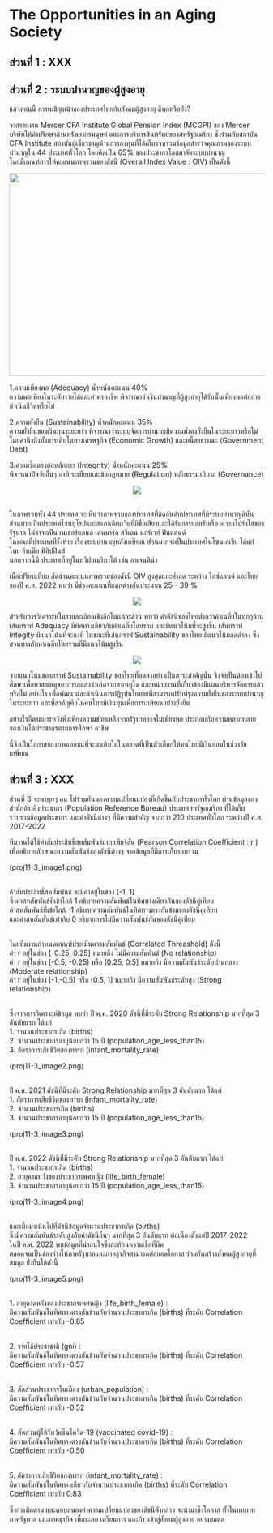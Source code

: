 # The Opportunities in an Aging Society

## ส่วนที่ 1 : XXX





## ส่วนที่ 2 : ระบบบำนาญของผู้สูงอายุ

แล้วตอนนี้ การเผชิญหน้าของประเทศไทยกับสังคมผู้สูงอายุ ดีพอหรือยัง?

จากรายงาน Mercer CFA Institute Global Pension Index (MCGPI) ของ Mercer บริษัทให้คำปรึกษาด้านทรัพยากรมนุษย์ และการบริหารสินทรัพย์ของสหรัฐอเมริกา ซึ่งร่วมกับสถาบัน CFA Institute สถาบันผู้เชี่ยวชาญด้านการลงทุนที่ได้เก็บรวบรวมข้อมูลสำรวจคุณภาพของระบบบำนาญใน 44 ประเทศทั่วโลก โดยคิดเป็น 65% ของประชากรโลกมาจัดระบบบำนาญ
<br />โดยมีเกณฑ์การให้คะแนนภาพรวมของดัชนี (Overall Index Value : OIV) เป็นดังนี้

<p align="center">
  <img src="https://github.com/Dads5001/The-Opportunities-in-an-Aging-Society/blob/main/The%20Mercer%20CFA%20Institute%20Global%20Pension%20Index.png" width="520" height="400" />


1.ความเพียงพอ (Adequacy) น้ำหนักคะแนน 40%
<br /> ความพอเพียงในระดับรายได้และค่าครองชีพ พิจารณาว่าเงินบำนาญที่ผู้สูงอายุได้รับนั้นเพียงพอต่อการดำเนินชีวิตหรือไม่

2.ความยั่งยืน (Sustainability) น้ำหนักคะแนน 35%
<br /> ความยั่งยืนของเงินทุนระยะยาว พิจารณาว่าระบบจัดการบำนาญมีความมั่งคงยั่งยืนในระยะยาวหรือไม่ โดยคำนึงถึงทั้งการเติบโตทางเศรษฐกิจ (Economic Growth) และหนี้สาธารณะ (Government Debt)

3.ความซื่อตรงต่อหลักการ (Integrity) น้ำหนักคะแนน 25%
<br /> พิจารณาปัจจัยอื่นๆ อาทิ ระเบียบและข้อกฎหมาย (Regulation) หลักธรรมาภิบาล (Governance)

<p align="center">
  <img src="https://github.com/Dads5001/The-Opportunities-in-an-Aging-Society/blob/main/heatmap44countries.png">

<br /> ในภาพรวมทั้ง 44 ประเทศ จะเห็นว่าภาพรวมของประเทศที่ติดอันดับประเทศที่มีระบบบำนาญดีนั้น
<br /> ส่วนมากเป็นประเทศโซนยุโรปและสแกนดิเนเวียที่มีชื่อเสียงและได้รับการยอมรับเรื่องความโปร่งใสของรัฐบาล ไม่ว่าจะเป็น เนเธอร์แลนด์ เดนมาร์ก สวีเดน นอร์เวย์ ฟินแลนด์
<br /> ในขณะที่ประเทศที่รั้งท้าย เรื่องระบบำนาญหลังเกษียณ ส่วนมากจะเป็นประเทศในโซนเอเชีย ได้แก่ ไทย อินเดีย ฟิลิปปินส์
<br /> นอกจากนี้มี ประเทศที่อยู่ในทวีปอเมริกาใต้ เช่น อาเจนติน่า

เมื่อเปรียบเทียบ สัดส่วนคะแนนภาพรวมของดัชนี OIV สูงสุดและต่ำสุด
ระหว่าง ไอซ์แลนด์ และไทย ของปี ค.ศ. 2022 พบว่า มีช่วงคะแนนที่แตกต่างกันประมาณ 25 - 39 %

<p align="center">
  <img src="https://github.com/Dads5001/The-Opportunities-in-an-Aging-Society/blob/main/ratioIcelandandThailand.png">

สำหรับการวิเคราะห์ในรายละเอียดเชิงลึกในแต่ละด้าน พบว่า
ค่าดัชนีของไทยต่ำกว่าค่าเฉลี่ยในทุกๆด้าน
เส้นกราฟ Adequacy มีทิศทางเดียวกับค่าเฉลี่ยโดยรวม และมีแนวโน้มที่จะสูงขึ้น
เส้นกราฟ Integity มีแนวโน้มที่จะคงที่
ในขณะที่เส้นกราฟ Sustainability ของไทย มีแนวโน้มลดต่ำลง ซึ่งสวนทางกับค่าเฉลี่ยโดยรวมที่มีแนวโน้มสูงขึ้น

<p align="center">
  <img src="https://github.com/Dads5001/The-Opportunities-in-an-Aging-Society/blob/main/graph.png">

จากแนวโน้มของกราฟ Sustainability ของไทยที่ลดลงอย่างเป็นสาระสำคัญนั้น จึงจำเป็นต้องเข้าไปศึกษาเพื่อหาสาเหตุของการลดลงว่าเกิดจากสาเหตุใด 
และหน่วยงานที่เกี่ยวข้องมีแผนบริหารจัดการแล้วหรือไม่ อย่างไร เพื่อพัฒนาและดำเนินการปฏิรูปนโยบายที่สามารถปรับปรุงความยั่งยืนของระบบบำนาญในระยะยาว และที่สำคัญคือให้คนไทยมีเงินทุนเพื่อการเกษียณอย่างยั่งยืน

อย่างไรก็ตามการหวังพึ่งเพียงความช่วยเหลือจากรัฐบาลอาจไม่เพียงพอ ประกอบกับความหลากหลายของเงินได้ประชากรตามการศึกษา อาชีพ 

นี่จึงเป็นโอกาสของภาคเอกชนที่จะมาเติบโตในตลาดที่เป็นตัวเลือกให้คนไทยมีเงินออมในช่วงวัยเกษียณ 

  
## ส่วนที่ 3 : XXX

ส่วนที่ 3 จะพาทุกๆ คน ไปร่วมกันมองความเปลี่ยนแปลงที่เกิดขึ้นกับประชากรทั่วโลก ผ่านข้อมูลของ สำนักอ้างอิงประชากร (Population Reference Bureau) ประเทศสหรัฐอเมริกา
ที่ได้เก็บรวบรวมข้อมูลประชากร และค่าดัชนีต่างๆ ที่มีความสำคัญ จากกว่า 210 ประเทศทั่วโลก ระหว่างปี ค.ศ. 2017-2022

ทีมงานได้ใช้ค่าสัมประสิทธิ์สหสัมพันธ์แบบเพียร์สัน (Pearson Correlation Coefficient : r ) เพื่ออธิบายลักษณะความสัมพันธ์ของดัชนีต่างๆ จากข้อมูลที่มีการเก็บรวบรวม
  
  
  (proj11-3_image1.png)  
  
  
<br />ค่าสัมประสิทธิ์สหสัมพันธ์ จะมีค่าอยู่ในช่วง [-1, 1]
<br />ซึ่งค่าสหสัมพันธ์ที่เข้าใกล้ 1 อธิบายความสัมพันธ์ในทิศทางเดียวกันของดัชนีคู่เทียบ
<br />ค่าสหสัมพันธ์ที่เข้าใกล้ -1 อธิบายความสัมพันธ์ในทิศทางตรงกันข้ามของดัชนีคู่เทียบ
<br />และค่าสหสัมพันธ์เท่ากับ 0 อธิบายการไม่มีความสัมพันธ์กันของดัชนีคู่เทียบ

  
<br />โดยทีมงานกำหนดเกณฑ์ประเมินความสัมพันธ์ (Correlated Threashold) ดังนี้
<br />ค่า r อยู่ในช่วง [-0.25, 0.25] หมายถึง ไม่มีความสัมพันธ์ (No relationship)
<br />ค่า r อยู่ในช่วง [-0.5, -0.25) หรือ (0.25, 0.5] หมายถึง มีความสัมพันธ์ระดับปานกลาง (Moderate relationship)
<br />ค่า r อยู่ในช่วง [-1,-0.5) หรือ (0.5, 1] หมายถึง มีความสัมพันธ์ระดับสูง (Strong relationship)

  
<br />ซึ่งจากการวิเคราะห์ข้อมูล พบว่า ปี ค.ศ. 2020 ดัชนีที่มีระดับ Strong Relationship มากที่สุด 3 อันดับแรก ได้แก่ 
<br />1. จำนวนประชากรเกิด (births) 
<br />2. จำนวนประชากรอายุน้อยกว่า 15 ปี (population_age_less_than15) 
<br />3. อัตราการเสียชีวิตของทารก (infant_mortality_rate)

  
   (proj11-3_image2.png)
  
  
<br />ปี ค.ศ. 2021 ดัชนีที่มีระดับ Strong Relationship มากที่สุด 3 อันดับแรก ได้แก่ 
<br />1. อัตราการเสียชีวิตของทารก (infant_mortality_rate)
<br />2. จำนวนประชากรเกิด (births)
<br />3. จำนวนประชากรอายุน้อยกว่า 15 ปี (population_age_less_than15)
  
  
  (proj11-3_image3.png)
  
  
<br />ปี ค.ศ. 2022 ดัชนีที่มีระดับ Strong Relationship มากที่สุด 3 อันดับแรก ได้แก่
<br />1. จำนวนประชากรเกิด (births)
<br />2. อายุคาดหวังของประชากรเพศหญิง (life_birth_female)
<br />3. จำนวนประชากรอายุน้อยกว่า 15 ปี (population_age_less_than15)
  
  
  (proj11-3_image4.png)
  
  
<br />และเมื่อมุ่งเน้นไปที่ดัชนีข้อมูลจำนวนประชากรเกิด (births)
<br />ซึ่งมีความสัมพันธ์ระดับสูงกับค่าดัชนีอื่นๆ มากที่สุด 3 อันดับแรก ต่อเนื่องตั้งแต่ปี 2017-2022
<br />ในปี ค.ศ. 2022 พบข้อมูลที่น่าสนใจซึ่งสะท้อนความเชื่อที่ผิด
<br />ตลอดจนเป็นช่องว่างให้ภาครัฐบาลและภาคธุรกิจสามารถต่อยอดโอกาส ร่วมกันสร้างสังคมผู้สูงอายุที่สมดุล ยั่งยืนได้ดังนี้
  
  
  (proj11-3_image5.png)
  
  

<br />1. อายุคาดหวังของประชากรเพศหญิง (life_birth_female) :
<br />มีความสัมพันธ์ในทิศทางตรงกันข้ามกับจำนวนประชากรเกิด (births) ที่ระดับ Correlation Coefficient เท่ากับ -0.85
  
<br />2. รายได้ประชาชาติ (gni) :
<br />มีความสัมพันธ์ในทิศทางตรงกันข้ามกับจำนวนประชากรเกิด (births) ที่ระดับ Correlation Coefficient เท่ากับ -0.57
  
<br />3. สัดส่วนประชากรในเมือง (urban_population) :
<br />มีความสัมพันธ์ในทิศทางตรงกันข้ามกับจำนวนประชากรเกิด (births) ที่ระดับ Correlation Coefficient เท่ากับ -0.52
    
<br />4. สัดส่วนผู้ได้รับวัคซีนโควิด-19 (vaccinated covid-19) : 
<br />มีความสัมพันธ์ในทิศทางตรงกันข้ามกับจำนวนประชากรเกิด (births) ที่ระดับ Correlation Coefficient เท่ากับ -0.50

<br />5. อัตราการเสียชีวิตของทารก (infant_mortality_rate) :
<br />มีความสัมพันธ์ในทิศทางเดียวกับจำนวนประชากรเกิด (births) ที่ระดับ Correlation Coefficient เท่ากับ 0.83


  

ซึ่งการติดตาม และตอบสนองค่าความเปลี่ยนแปลงของดัชนีดังกล่าว จะนำมาซึ่งโอกาส ทั้งในบทบาทภาครัฐบาล และภาคธุรกิจ เพื่อชะลอ เตรียมการ และก้าวเข้าสู่สังคมผู้สูงอายุ อย่างสมดุล
  
  
